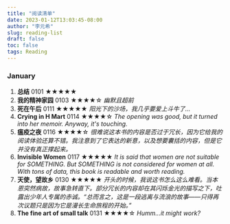 ```yaml
---
title: "阅读清单"
date: 2023-01-12T13:03:45-08:00
author: "李元希"
slug: reading-list
draft: false
toc: false
tags: Reading
---
```


### January

1. **总结** 0101 ★★★★★ 
2. **我的精神家园** 0103 ★★★★☆ *幽默且超前*
3. **死在午后** 0111 ★★★★★ *阳光下的沙场，我几乎要爱上斗牛了...*
4. **Crying in H Mart** 0114 ★★★★☆ *The opening was good, but it turned into her memoir. Anyway, it's touching.*
5. **瘟疫之夜** 0116 ★★★★☆ *很难说这本书的内容是否过于冗长，因为它给我的阅读体验还算不错。我注意到了它表达的新意，以及想要囊括的内容，但是它并没有真正撑起来。*
6. **Invisible Women** 0117 ★★★★★ *It is said that women are not suitable for SOMETHING. But SOMETHING is not considered for women at all. With tons of data, this book is readable and worth reading.*
7. **天使，望故乡** 0130 ★★★★★ *开头的时候，我说这书怎么这么难看。当本恩突然病故，故事急转直下。部分冗长的内容却在其闪烁金光的描写之下，吐露出少年人专属的赤诚。“总而言之，这是一段逃离与流浪的故事——只得再次议题只是因为它是漫长生命旅程的开始。”*
8. **The fine art of small talk** 0131 ★★★★☆ *Humm...it might work?*